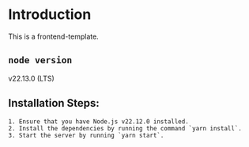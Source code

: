 # Introduction
This is a frontend-template. 

## `node version`
v22.13.0 (LTS)

## Installation Steps:
    1. Ensure that you have Node.js v22.12.0 installed.
    2. Install the dependencies by running the command `yarn install`.
    3. Start the server by running `yarn start`.